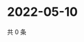 # 2022-05-10

共 0 条

<!-- BEGIN WEIBO -->
<!-- 最后更新时间 Tue May 10 2022 12:02:40 GMT+0800 (China Standard Time) -->

<!-- END WEIBO -->
